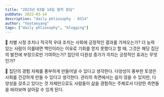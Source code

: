 ```yaml
---
title: "2023년 03월 14일 철학 문답"
pubDate: 2022-03-14
description: "daily phliosophy - 0314"
author: "Yootaeyang"
tags: ["daily phliosophy", "blogging"]
---
```


🤔 차별 시정 조치나 적극적 우대 조치는 사회에 긍정적인 결과를 가져오는가? 더 능력 있는 사람이 이를테면 백인이라는 이유로 기회를 얻지 못했다고 할 때, 그것은 해당 집단의 발전에 부정으로만 기여하는가? 집단의 다원성 증가가 끼치는 긍정적인 효과는 무엇인가?

📢 집단의 경험 자체를 풍부하게 만들어낼 수 있다고 생각한다. 다양성이 풍부한 토양은 사회를 건강하게 만들 수 있다고 생각한다. 관리의 측면에서는 쉽지 않을 수 있지만, 다양성을 갖추고 있다는 것 자체만으로도 사람들이 삶을 경험하는 주체로서 다양한 측면들을 바라보며 살아갈 수 있게 된다.
